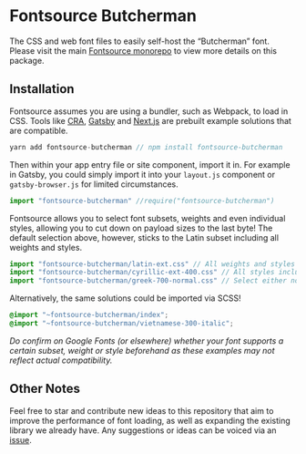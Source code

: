 # Fontsource Butcherman

The CSS and web font files to easily self-host the “Butcherman” font. Please visit the main [Fontsource monorepo](https://github.com/DecliningLotus/fontsource) to view more details on this package.

## Installation

Fontsource assumes you are using a bundler, such as Webpack, to load in CSS. Tools like [CRA](https://create-react-app.dev/), [Gatsby](https://www.gatsbyjs.org/) and [Next.js](https://nextjs.org/) are prebuilt example solutions that are compatible.

```javascript
yarn add fontsource-butcherman // npm install fontsource-butcherman
```

Then within your app entry file or site component, import it in. For example in Gatsby, you could simply import it into your `layout.js` component or `gatsby-browser.js` for limited circumstances.

```javascript
import "fontsource-butcherman" //require("fontsource-butcherman")
```

Fontsource allows you to select font subsets, weights and even individual styles, allowing you to cut down on payload sizes to the last byte! The default selection above, however, sticks to the Latin subset including all weights and styles.

```javascript
import "fontsource-butcherman/latin-ext.css" // All weights and styles included.
import "fontsource-butcherman/cyrillic-ext-400.css" // All styles included.
import "fontsource-butcherman/greek-700-normal.css" // Select either normal or italic.
```

Alternatively, the same solutions could be imported via SCSS!

```scss
@import "~fontsource-butcherman/index";
@import "~fontsource-butcherman/vietnamese-300-italic";
```

_Do confirm on Google Fonts (or elsewhere) whether your font supports a certain subset, weight or style beforehand as these examples may not reflect actual compatibility._

## Other Notes

Feel free to star and contribute new ideas to this repository that aim to improve the performance of font loading, as well as expanding the existing library we already have. Any suggestions or ideas can be voiced via an [issue](https://github.com/DecliningLotus/fontsource/issues).
